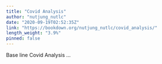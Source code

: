 ```yaml
---
title: "Covid Analysis"
author: "nutjung_nutlc"
date: "2020-09-19T02:52:35Z"
link: "https://bookdown.org/nutjung_nutlc/covid_analysis/"
length_weight: "3.9%"
pinned: false
---
```


Base line Covid Analysis ...
